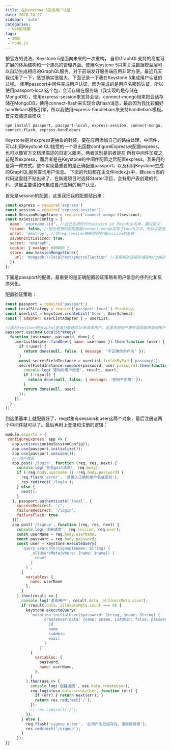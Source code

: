 ```yaml
---
title: 在Keystone 5完成用户认证
date: 2020-10-27
sidebar: 'auto'
categories:
 - web前端圈
tags:
 - 前端
 - node.js
---
```


按官方的说法，Keystone 5是面向未来的一次重构， 自带GraphQL支持的高度可扩展的体系结构和一个漂亮的管理界面。使用Keystone 5只需关注数据模型层可以自动生成相应的GraphQL服务，对于前端发开服务端应用非常方便。最近几天我试用了一下，感觉确实很强大，下面记录一下我在Keystone 5集成用户认证的过程。
使用passoort中间件完成用户认证，因为完成的是用户名密码认证，所以使用passport-local这个包，会话存储在服务端（我实现的是存储在MongoDB），使用express-session来支持会话，connect-mongo用来把会话存储在MongoDB，使用connect-flash来实现会话flash消息，最后因为我比较偏好handlebars模板引擎，所以我使用express-handlebars来支持handlebars模板。首先安装这些模块：

``` shell
npm install passport, passport-local, express-session, connect-mongo, connect-flash, express-handlebars
```

Keystone是对express更抽象的封装，要在应用添加自己的路由处理、中间件，可以利用Keystone CLI接受的一个导出函数configureExpress来配置express，也可以像官方文档里描述的自定义服务。两者区别是前者是在 所有中间件加载之前配置express，而后者是在Keystone的中间件配置之后配置express。我采用的是第一种方式。整个实现最重要的是正确配置passport，以及利用Keystone生成的GraphQL服务查询用户信息。
下面的代码都在主文件index.js中，建users表的代码这里就不贴出来了，在新建项目时选择Starter项目，会有用户表创建的代码，这里主要讲如何集成自己应用的用户认证。

首先是session的配置，这里我把我的配置贴出来：

``` js
const express = require('express')
const session = require('express-session');
const SessionMongoStore = require('connect-mongo')(session);
const mxSessionConfig = {
  name: 'yourname.sid', //自己应用的作为session id 的cookie名称，建议定义
  resave: false, //因为使用的是配置器connect-mongo实现了touch方法，所以这里选false
  unset: 'destroy', //在req.session被删除时存储session的处理
  saveUninitialized: true,
  secret: 'mxgraph',
  cookie: { maxAge: 600000 },
  store: new SessionMongoStore({
    url: 'mongodb://localhost/yourcollection' //采用新的连接存储在MongoDB中
  })
};
```
下面是passport的配置，最重要的是正确配置验证策略和用户信息的序列化和反序列化。

配置验证策略：

``` js
const passport = require('passport')
const LocalStrategy = require('passport-local').Strategy;
const userList = keystone.createList('User', UserSchema);
const { adapter: userListAdapter } = userList;

//因为keystone的graphql查询只能通过id来查询用户，这里采用用户表的适配器来查询用户，而不是新建扩展查询
passport.use(new LocalStrategy(
  function (username, password, done) {
    userListAdapter.findOne({ name: username }).then(function (user) {
      if (!user) {
        return done(null, false, { message: '不正确的用户名' });
      }
      const secretFieldInstance = userList.fieldsByPath['password'];
      secretFieldInstance.compare(password, user.password).then(function (result) {
        console.log('查询的用户信息', result, user);
        if (!result) {
          return done(null, false, { message: '密码不正确' });
        }
        return done(null, user);
      });
    });
  }
));
```

 到这里基本上就配置好了，req对象有session和user这两个对象，最后注册这两个中间件就可以了。最后再附上登录和注册的逻辑：

 ``` js
 module.exports = {
  configureExpress: app => {
  	app.use(session(mxSessionConfig));
	app.use(passport.initialize());
	app.use(passport.session());
    // 用户登录
    app.post('/login', function (req, res, next) {
      console.log('登录post请求', req.body);
      if (!req.body.username || !req.body.password) {
        req.flash('error', '请输入正确的用户名或密码');
        res.redirect('/login');
      } else {
        next();
      }
    }, passport.authenticate('local', {
      successRedirect: '/',
      failureRedirect: '/login',
      failureFlash: true
    }));
    app.post('/signup', function (req, res, next) {
      console.log('注册请求', req.session, req.user);
      const userName = req.body.userName;
      const password = req.body.password;
      const user = keystone.executeQuery(
        `query searchforsignup($name: String) {
            _allUsersMeta(where: {name: $name}) {
              count
            }
          }`,
        {
          variables: {
            name: userName
          },
        }
      ).then(result => {
        console.log('查询用户', result.data._allUsersMeta.count);
        if (result.data._allUsersMeta.count === 0) {
          keystone.executeQuery(
            `mutation initialUser($password: String, $name: String) {
                  createUser(data: {name: $name, isAdmin: false, password: $password}) {
                    id
                    name
                    isAdmin
                    email
                  }
                }`,
            {
              variables: {
                password,
                name: userName,
              },
            }
          ).then(use => {
            console.log('创建返回', use.data.createUser);
            req.login(use.data.createUser, function (err) {
              if (err) { return next(err); }
              return res.redirect('/');
            });
            // res.redirect('/');
          });
        } else {
          req.flash('signup_error', '此用户名已经存在，请直接登录');
          res.redirect('/signup');
        }
      });
}}
 ```
